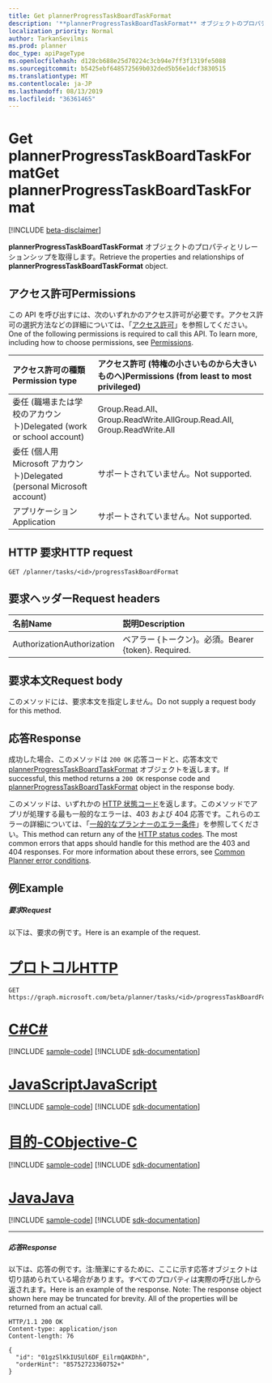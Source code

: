 ```yaml
---
title: Get plannerProgressTaskBoardTaskFormat
description: '**plannerProgressTaskBoardTaskFormat** オブジェクトのプロパティとリレーションシップを取得します。'
localization_priority: Normal
author: TarkanSevilmis
ms.prod: planner
doc_type: apiPageType
ms.openlocfilehash: d128cb688e25d70224c3cb94e7ff3f1319fe5088
ms.sourcegitcommit: b5425ebf648572569b032ded5b56e1dcf3830515
ms.translationtype: MT
ms.contentlocale: ja-JP
ms.lasthandoff: 08/13/2019
ms.locfileid: "36361465"
---
```

# <a name="get-plannerprogresstaskboardtaskformat"></a><span data-ttu-id="599e6-103">Get plannerProgressTaskBoardTaskFormat</span><span class="sxs-lookup"><span data-stu-id="599e6-103">Get plannerProgressTaskBoardTaskFormat</span></span>

[!INCLUDE [beta-disclaimer](../../includes/beta-disclaimer.md)]

<span data-ttu-id="599e6-104">**plannerProgressTaskBoardTaskFormat** オブジェクトのプロパティとリレーションシップを取得します。</span><span class="sxs-lookup"><span data-stu-id="599e6-104">Retrieve the properties and relationships of **plannerProgressTaskBoardTaskFormat** object.</span></span>
## <a name="permissions"></a><span data-ttu-id="599e6-105">アクセス許可</span><span class="sxs-lookup"><span data-stu-id="599e6-105">Permissions</span></span>
<span data-ttu-id="599e6-p101">この API を呼び出すには、次のいずれかのアクセス許可が必要です。アクセス許可の選択方法などの詳細については、「[アクセス許可](/graph/permissions-reference)」を参照してください。</span><span class="sxs-lookup"><span data-stu-id="599e6-p101">One of the following permissions is required to call this API. To learn more, including how to choose permissions, see [Permissions](/graph/permissions-reference).</span></span>

|<span data-ttu-id="599e6-108">アクセス許可の種類</span><span class="sxs-lookup"><span data-stu-id="599e6-108">Permission type</span></span>      | <span data-ttu-id="599e6-109">アクセス許可 (特権の小さいものから大きいものへ)</span><span class="sxs-lookup"><span data-stu-id="599e6-109">Permissions (from least to most privileged)</span></span>              |
|:--------------------|:---------------------------------------------------------|
|<span data-ttu-id="599e6-110">委任 (職場または学校のアカウント)</span><span class="sxs-lookup"><span data-stu-id="599e6-110">Delegated (work or school account)</span></span> | <span data-ttu-id="599e6-111">Group.Read.All、Group.ReadWrite.All</span><span class="sxs-lookup"><span data-stu-id="599e6-111">Group.Read.All, Group.ReadWrite.All</span></span>    |
|<span data-ttu-id="599e6-112">委任 (個人用 Microsoft アカウント)</span><span class="sxs-lookup"><span data-stu-id="599e6-112">Delegated (personal Microsoft account)</span></span> | <span data-ttu-id="599e6-113">サポートされていません。</span><span class="sxs-lookup"><span data-stu-id="599e6-113">Not supported.</span></span>    |
|<span data-ttu-id="599e6-114">アプリケーション</span><span class="sxs-lookup"><span data-stu-id="599e6-114">Application</span></span> | <span data-ttu-id="599e6-115">サポートされていません。</span><span class="sxs-lookup"><span data-stu-id="599e6-115">Not supported.</span></span> |

## <a name="http-request"></a><span data-ttu-id="599e6-116">HTTP 要求</span><span class="sxs-lookup"><span data-stu-id="599e6-116">HTTP request</span></span>
<!-- { "blockType": "ignored" } -->
```http
GET /planner/tasks/<id>/progressTaskBoardFormat
```

## <a name="request-headers"></a><span data-ttu-id="599e6-117">要求ヘッダー</span><span class="sxs-lookup"><span data-stu-id="599e6-117">Request headers</span></span>
| <span data-ttu-id="599e6-118">名前</span><span class="sxs-lookup"><span data-stu-id="599e6-118">Name</span></span>      |<span data-ttu-id="599e6-119">説明</span><span class="sxs-lookup"><span data-stu-id="599e6-119">Description</span></span>|
|:----------|:----------|
| <span data-ttu-id="599e6-120">Authorization</span><span class="sxs-lookup"><span data-stu-id="599e6-120">Authorization</span></span>  | <span data-ttu-id="599e6-p102">ベアラー {トークン}。必須。</span><span class="sxs-lookup"><span data-stu-id="599e6-p102">Bearer {token}. Required.</span></span> |

## <a name="request-body"></a><span data-ttu-id="599e6-123">要求本文</span><span class="sxs-lookup"><span data-stu-id="599e6-123">Request body</span></span>
<span data-ttu-id="599e6-124">このメソッドには、要求本文を指定しません。</span><span class="sxs-lookup"><span data-stu-id="599e6-124">Do not supply a request body for this method.</span></span>

## <a name="response"></a><span data-ttu-id="599e6-125">応答</span><span class="sxs-lookup"><span data-stu-id="599e6-125">Response</span></span>

<span data-ttu-id="599e6-126">成功した場合、このメソッドは `200 OK` 応答コードと、応答本文で [plannerProgressTaskBoardTaskFormat](../resources/plannerprogresstaskboardtaskformat.md) オブジェクトを返します。</span><span class="sxs-lookup"><span data-stu-id="599e6-126">If successful, this method returns a `200 OK` response code and [plannerProgressTaskBoardTaskFormat](../resources/plannerprogresstaskboardtaskformat.md) object in the response body.</span></span>

<span data-ttu-id="599e6-p103">このメソッドは、いずれかの [HTTP 状態コード](/graph/errors)を返します。このメソッドでアプリが処理する最も一般的なエラーは、403 および 404 応答です。これらのエラーの詳細については、「[一般的なプランナーのエラー条件](../resources/planner-overview.md#common-planner-error-conditions)」を参照してください。</span><span class="sxs-lookup"><span data-stu-id="599e6-p103">This method can return any of the [HTTP status codes](/graph/errors). The most common errors that apps should handle for this method are the 403 and 404 responses. For more information about these errors, see [Common Planner error conditions](../resources/planner-overview.md#common-planner-error-conditions).</span></span>

## <a name="example"></a><span data-ttu-id="599e6-130">例</span><span class="sxs-lookup"><span data-stu-id="599e6-130">Example</span></span>
##### <a name="request"></a><span data-ttu-id="599e6-131">要求</span><span class="sxs-lookup"><span data-stu-id="599e6-131">Request</span></span>
<span data-ttu-id="599e6-132">以下は、要求の例です。</span><span class="sxs-lookup"><span data-stu-id="599e6-132">Here is an example of the request.</span></span>

# <a name="httptabhttp"></a>[<span data-ttu-id="599e6-133">プロトコル</span><span class="sxs-lookup"><span data-stu-id="599e6-133">HTTP</span></span>](#tab/http)
<!-- {
  "blockType": "request",
  "name": "get_plannerprogresstaskboardtaskformat"
}-->
```http
GET https://graph.microsoft.com/beta/planner/tasks/<id>/progressTaskBoardFormat
```
# <a name="ctabcsharp"></a>[<span data-ttu-id="599e6-134">C#</span><span class="sxs-lookup"><span data-stu-id="599e6-134">C#</span></span>](#tab/csharp)
[!INCLUDE [sample-code](../includes/snippets/csharp/get-plannerprogresstaskboardtaskformat-csharp-snippets.md)]
[!INCLUDE [sdk-documentation](../includes/snippets/snippets-sdk-documentation-link.md)]

# <a name="javascripttabjavascript"></a>[<span data-ttu-id="599e6-135">JavaScript</span><span class="sxs-lookup"><span data-stu-id="599e6-135">JavaScript</span></span>](#tab/javascript)
[!INCLUDE [sample-code](../includes/snippets/javascript/get-plannerprogresstaskboardtaskformat-javascript-snippets.md)]
[!INCLUDE [sdk-documentation](../includes/snippets/snippets-sdk-documentation-link.md)]

# <a name="objective-ctabobjc"></a>[<span data-ttu-id="599e6-136">目的-C</span><span class="sxs-lookup"><span data-stu-id="599e6-136">Objective-C</span></span>](#tab/objc)
[!INCLUDE [sample-code](../includes/snippets/objc/get-plannerprogresstaskboardtaskformat-objc-snippets.md)]
[!INCLUDE [sdk-documentation](../includes/snippets/snippets-sdk-documentation-link.md)]

# <a name="javatabjava"></a>[<span data-ttu-id="599e6-137">Java</span><span class="sxs-lookup"><span data-stu-id="599e6-137">Java</span></span>](#tab/java)
[!INCLUDE [sample-code](../includes/snippets/java/get-plannerprogresstaskboardtaskformat-java-snippets.md)]
[!INCLUDE [sdk-documentation](../includes/snippets/snippets-sdk-documentation-link.md)]

---

##### <a name="response"></a><span data-ttu-id="599e6-138">応答</span><span class="sxs-lookup"><span data-stu-id="599e6-138">Response</span></span>
<span data-ttu-id="599e6-p104">以下は、応答の例です。注:簡潔にするために、ここに示す応答オブジェクトは切り詰められている場合があります。すべてのプロパティは実際の呼び出しから返されます。</span><span class="sxs-lookup"><span data-stu-id="599e6-p104">Here is an example of the response. Note: The response object shown here may be truncated for brevity. All of the properties will be returned from an actual call.</span></span>
<!-- {
  "blockType": "response",
  "truncated": true,
  "@odata.type": "microsoft.graph.plannerProgressTaskBoardTaskFormat"
} -->
```http
HTTP/1.1 200 OK
Content-type: application/json
Content-length: 76

{
  "id": "01gzSlKkIUSUl6DF_EilrmQAKDhh",
  "orderHint": "85752723360752+"
}
```

<!-- uuid: 8fcb5dbc-d5aa-4681-8e31-b001d5168d79
2015-10-25 14:57:30 UTC -->
<!--
{
  "type": "#page.annotation",
  "description": "Get plannerProgressTaskBoardTaskFormat",
  "keywords": "",
  "section": "documentation",
  "tocPath": "",
  "suppressions": [
  ]
}
-->
